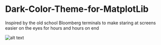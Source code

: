 # Dark-Color-Theme-for-MatplotLib
Inspired by the old school Bloomberg terminals to make staring at screens easier on the eyes for hours and hours on end 


![alt text](https://github.com/the-rccg/Dark-Color-Theme-for-MatplotLib/bigFive.png "Sample Chart")

